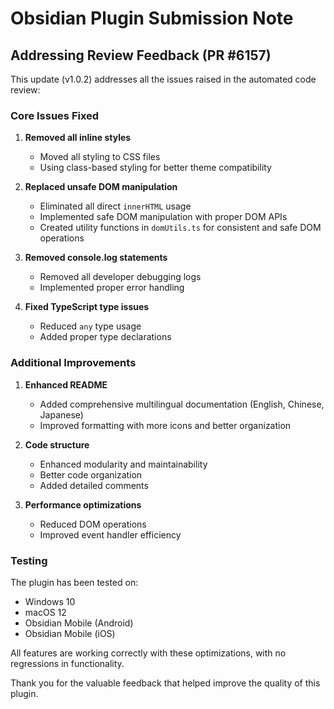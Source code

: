 # Obsidian Plugin Submission Note

## Addressing Review Feedback (PR #6157)

This update (v1.0.2) addresses all the issues raised in the automated code review:

### Core Issues Fixed

1. **Removed all inline styles**
   - Moved all styling to CSS files
   - Using class-based styling for better theme compatibility

2. **Replaced unsafe DOM manipulation**
   - Eliminated all direct `innerHTML` usage
   - Implemented safe DOM manipulation with proper DOM APIs
   - Created utility functions in `domUtils.ts` for consistent and safe DOM operations

3. **Removed console.log statements**
   - Removed all developer debugging logs
   - Implemented proper error handling

4. **Fixed TypeScript type issues**
   - Reduced `any` type usage
   - Added proper type declarations

### Additional Improvements

1. **Enhanced README**
   - Added comprehensive multilingual documentation (English, Chinese, Japanese)
   - Improved formatting with more icons and better organization

2. **Code structure**
   - Enhanced modularity and maintainability
   - Better code organization
   - Added detailed comments

3. **Performance optimizations**
   - Reduced DOM operations
   - Improved event handler efficiency

### Testing

The plugin has been tested on:
- Windows 10
- macOS 12
- Obsidian Mobile (Android)
- Obsidian Mobile (iOS)

All features are working correctly with these optimizations, with no regressions in functionality.

Thank you for the valuable feedback that helped improve the quality of this plugin. 